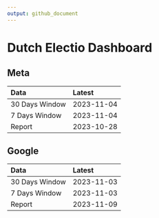 ```yaml
---
output: github_document
---
```


# Dutch Electio Dashboard



## Meta


|Data           |Latest     |
|:--------------|:----------|
|30 Days Window |2023-11-04 |
|7 Days Window  |2023-11-04 |
|Report         |2023-10-28 |

## Google


|Data           |Latest     |
|:--------------|:----------|
|30 Days Window |2023-11-03 |
|7 Days Window  |2023-11-03 |
|Report         |2023-11-09 |
